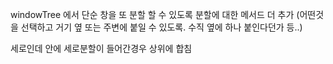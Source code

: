 windowTree 에서 단순 창을 또 분할 할 수 있도록 분할에 대한 메서드 더 추가
(어떤것을 선택하고 거기 옆 또는 주변에 붙일 수 있도록. 수직 옆에 하나 붙인다던가 등..)

세로인데 안에 세로분할이 들어간경우 상위에 합침